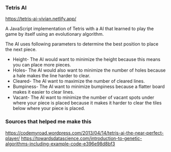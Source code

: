 ### Tetris AI
https://tetris-ai-vivian.netlify.app/

A JavaScript implementation of Tetris with a AI that learned to play the game by itself using an evolutionary algorithm.

The AI uses following parameters to determine the best position to place the next piece. 
 * Height- The AI would want to minimize the height because this means you can place more pieces.
 * Holes- The AI would also want to minimize the number of holes because a hale makes the line harder to clear.
 * Cleared- The AI want to maximize the number of cleared lines.
 * Bumpiness- The AI want to minimize bumpiness because a flatter board makes it easier to clear lines.
 * Vacant- The AI want to minimize the number of vacant spots under where your piece is placed
because it makes it harder to clear the tiles below where your piece is placed.




### Sources that helped me make this
https://codemyroad.wordpress.com/2013/04/14/tetris-ai-the-near-perfect-player/
https://towardsdatascience.com/introduction-to-genetic-algorithms-including-example-code-e396e98d8bf3
